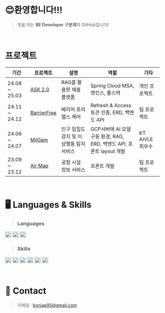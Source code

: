 # 😊환영합니다!!!

> 멋을 아는 **BE Developer 구본재**의 GitHub입니다!<br/>

<br/>

# 프로젝트
|기간|프로젝트|설명|역할|기타
|------|------|---|---|------|
|24.08 ~ 25.03|[ASK 2.0]([https://github.com/indoorKeyman/Ask2.0](https://github.com/indoorKeyman/Ask2.0_mobile))|RAG를 활용한 채용 플랫폼|Spring Cloud MSA, 젠킨스, 풀스택|개인 프로젝트|
|24.11 ~ 24.12|[BarrierFree](https://github.com/KDTlatteishorse/back-end-bf)|베리어 프리 헬스 케어|Refresh & Access 토큰 인증, ERD, 백엔드 API|팀 프로젝트|
|24.06 ~ 24.07|[MilGam](https://github.com/indoorKeyman/crowdm)|인구 밀집도 감지 및 이상행동 탐지 서비스|GCP서버에 AI 모델 구동 환경, RAG, ERD, 백엔드 API, 프론트 layout 개발|KT AIVLE 최우수|
|23.09 ~ 23.12|[Air Map](https://github.com/indoorKeyman/Air_map_project)|공항 시설 정보 서비스|프론트 개발|팀 프로젝트|

<br/>

# 🖥️ Languages & Skills

> ### Languages<br/>
<p align="left">
  <img src="https://img.shields.io/badge/Python-3776AB?style=flat-square&logo=Python&logoColor=white" height="20"/>
  <img src="https://img.shields.io/badge/JavaScript-F7DF1E?style=flat-square&logo=Javascript&logoColor=black" height="20"/>
  <img src="https://img.shields.io/badge/Java-007396?style=flat-square&logo=Java&logoColor=white" height="20"/>
</p>


> ### Skills<br/>
<p align="left">
  <img src="https://img.shields.io/badge/spring-6DB33F?style=flat-square&logo=Spring&logoColor=white" height="20"/>
  <img src="https://img.shields.io/badge/Next.js-000000?style=flat-square&logo=nextdotjs&logoColor=white" height="20"/>
  <img src="https://img.shields.io/badge/React.js-61DAFB?style=flat-square&logo=react&logoColor=black" height="20"/>
  <img src="https://img.shields.io/badge/Express.js-000000?style=flat-square&logo=express&logoColor=white" height="20"/>
  <img src="https://img.shields.io/badge/MySQL-4479A1?style=flat-square&logo=mysql&logoColor=white" height="20"/>
  <img src="https://img.shields.io/badge/Oracle-F80000?style=flat-square&logo=oracle&logoColor=black" height="20"/>
</p>

<br/>

# 🤙 Contact

> 이메일 : bonjae95@gmail.com
